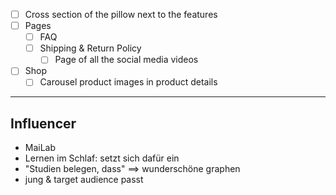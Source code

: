 - [ ] Cross section of the pillow next to the features
- [ ] Pages
    - [ ] FAQ
  - [ ] Shipping & Return Policy
    - [ ] Page of all the social media videos
- [ ] Shop
    - [ ] Carousel product images in product details

---

## Influencer

- MaiLab
- Lernen im Schlaf: setzt sich dafür ein
- "Studien belegen, dass" ==> wunderschöne graphen
- jung & target audience passt
